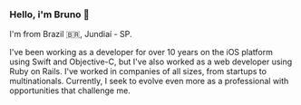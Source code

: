### Hello, i'm Bruno 👋

I'm from Brazil 🇧🇷, Jundiaí - SP.

I've been working as a developer for over 10 years on the iOS platform using Swift and Objective-C, but I've also worked as a web developer using Ruby on Rails. I've worked in companies of all sizes, from startups to multinationals. Currently, I seek to evolve even more as a professional with opportunities that challenge me.

<!--
**duarte-bruno/duarte-bruno** is a ✨ _special_ ✨ repository because its `README.md` (this file) appears on your GitHub profile.

Here are some ideas to get you started:

- 🔭 I’m currently working on ...
- 🌱 I’m currently learning ...
- 👯 I’m looking to collaborate on ...
- 🤔 I’m looking for help with ...
- 💬 Ask me about ...
- 📫 How to reach me: ...
- 😄 Pronouns: ...
- ⚡ Fun fact: ...
-->
